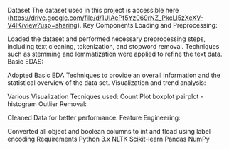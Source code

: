 Dataset
The dataset used in this project is accessible here (https://drive.google.com/file/d/1UIAePf5Yz069rNZ_PkcLl5zXeXV-V4IK/view?usp=sharing).
Key Components
Loading and Preprocessing:

Loaded the dataset and performed necessary preprocessing steps, including text cleaning, tokenization, and stopword removal.
Techniques such as stemming and lemmatization were applied to refine the text data.
Basic EDAS:

Adopted Basic EDA Techniques to provide an overall information and the statistical overview of the data set.
Visualization and trend analysis:

Various Visualization Tecniques used:
Count Plot
boxplot
pairplot -histogram
Outlier Removal:

Cleaned Data for better performance.
Feature Engineering:

Converted all object and boolean columns to int and fload using label encoding
Requirements
Python 3.x
NLTK
Scikit-learn
Pandas
NumPy
